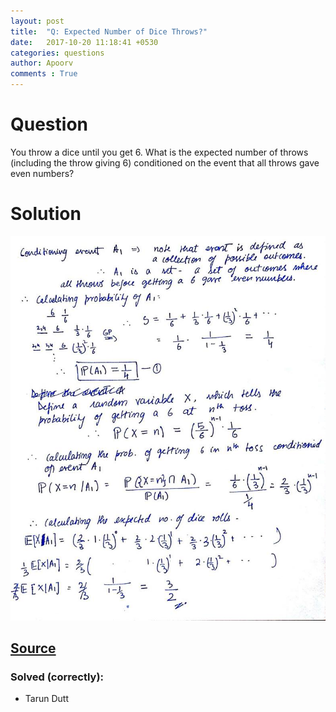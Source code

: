 ```yaml
---
layout: post
title:  "Q: Expected Number of Dice Throws?"
date:   2017-10-20 11:18:41 +0530
categories: questions
author: Apoorv
comments : True
---
```

# Question
You throw a dice until you get 6. What is the expected number of throws (including the throw giving 6) conditioned on the event that all throws gave even numbers?

# Solution
![Solution](/images/dice-throws.jpg)

## [Source](https://gilkalai.wordpress.com/2017/09/07/tyi-30-expected-number-of-dice-throws/)

### Solved (correctly):
- Tarun Dutt
